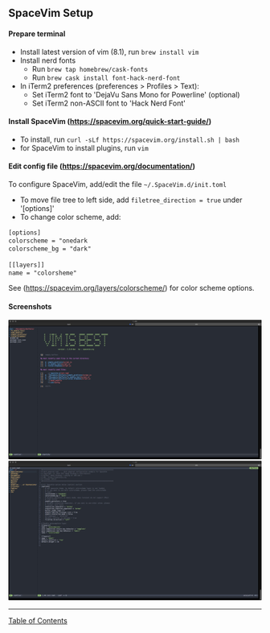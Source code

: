 ## SpaceVim Setup

#### Prepare terminal
- Install latest version of vim (8.1), run `brew install vim`
- Install nerd fonts
	- Run `brew tap homebrew/cask-fonts`
	- Run `brew cask install font-hack-nerd-font`
- In iTerm2 preferences (preferences > Profiles > Text):
	- Set iTerm2 font to 'DejaVu Sans Mono for Powerline' (optional)
	- Set iTerm2 non-ASCII font to 'Hack Nerd Font'

#### Install SpaceVim (https://spacevim.org/quick-start-guide/)
- To install, run `curl -sLf https://spacevim.org/install.sh | bash`
- for SpaceVim to install plugins, run `vim` 

#### Edit config file (https://spacevim.org/documentation/)
To configure SpaceVim, add/edit the file `~/.SpaceVim.d/init.toml`
- To move file tree to left side, add `filetree_direction = true` under '[options]'
- To change color scheme, add:

```
[options]
colorscheme = "onedark
colorscheme_bg = "dark"

[[layers]]
name = "colorsheme"
```
See (https://spacevim.org/layers/colorscheme/) for color scheme options.

#### Screenshots
<img src="./spacevim_welcome.jpeg" width="800">
<img src="./vim_init.jpeg" width="800">

***
[Table of Contents](../README.md)